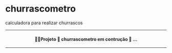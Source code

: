 # churrascometro
calculadora para realizar churrascos


<hr>
<h4 align = "center">
 👷‍♂️Projeto 🚧 churrascometro em contrução 🚧 ...
</h4>
<hr>
